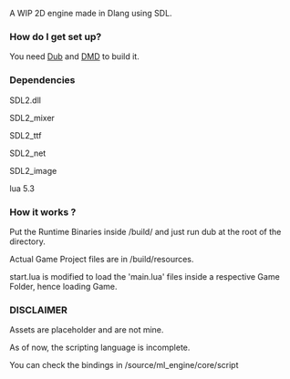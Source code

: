 A WIP 2D engine made in Dlang using SDL.

### How do I get set up? ###

You need [Dub](http://code.dlang.org/download) and [DMD](http://dlang.org/download.html#dmd) to build it.

### Dependencies ###

SDL2.dll 

SDL2_mixer

SDL2_ttf

SDL2_net

SDL2_image

lua 5.3

### How it works ? ###

Put the Runtime Binaries inside /build/ and just run dub at the root of the directory.

Actual Game Project files are in /build/resources. 

start.lua is modified to load the 'main.lua' files inside a respective Game Folder, hence loading Game.



### DISCLAIMER ###
Assets are placeholder and are not mine.

As of now, the scripting language is incomplete.

You can check the bindings in /source/ml_engine/core/script